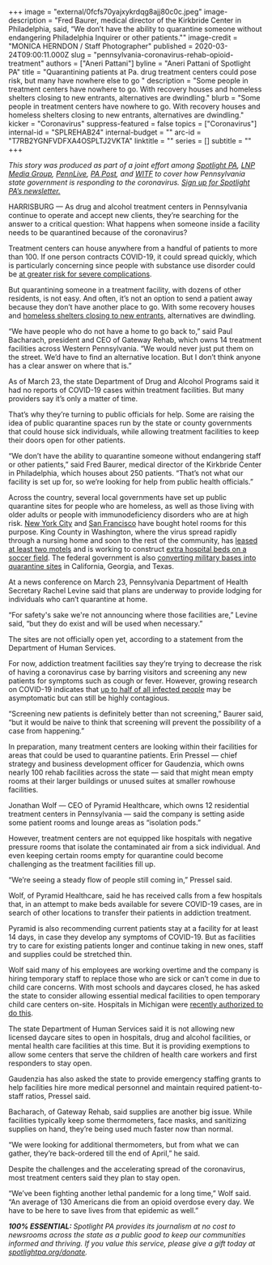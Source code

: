 +++
image = "external/0fcfs70yajxykrdqg8ajj80c0c.jpeg"
image-description = "Fred Baurer, medical director of the Kirkbride Center in Philadelphia, said, “We don’t have the ability to quarantine someone without endangering Philadelphia Inquirer or other patients.\""
image-credit = "MONICA HERNDON / Staff Photographer"
published = 2020-03-24T09:00:11.000Z
slug = "pennsylvania-coronavirus-rehab-opioid-treatment"
authors = ["Aneri Pattani"]
byline = "Aneri Pattani of Spotlight PA"
title = "Quarantining patients at Pa. drug treatment centers could pose risk, but many have nowhere else to go "
description = "Some people in treatment centers have nowhere to go. With recovery houses and homeless shelters closing to new entrants, alternatives are dwindling."
blurb = "Some people in treatment centers have nowhere to go. With recovery houses and homeless shelters closing to new entrants, alternatives are dwindling."
kicker = "Coronavirus"
suppress-featured = false
topics = ["Coronavirus"]
internal-id = "SPLREHAB24"
internal-budget = ""
arc-id = "T7RB2YGNFVDFXA4OSPLTJ2VKTA"
linktitle = ""
series = []
subtitle = ""
+++

<i>This story was produced as part of a joint effort among </i><a href="https://lesspage.com/"><i>Spotlight PA</i></a><i>, </i><a href="https://lancasteronline.com/"><i>LNP Media Group</i></a><i>, </i><a href="https://www.pennlive.com/"><i>PennLive</i></a><i>, </i><a href="https://papost.org/"><i>PA Post</i></a><i>, and </i><a href="https://www.witf.org/"><i>WITF</i></a><i> to cover how Pennsylvania state government is responding to the coronavirus. </i><a href="https://lesspage.com/newsletters"><i>Sign up for Spotlight PA’s newsletter.</i></a>

HARRISBURG — As drug and alcohol treatment centers in Pennsylvania continue to operate and accept new clients, they’re searching for the answer to a critical question: What happens when someone inside a facility needs to be quarantined because of the coronavirus?

Treatment centers can house anywhere from a handful of patients to more than 100. If one person contracts COVID-19, it could spread quickly, which is particularly concerning since people with substance use disorder could be <a href="https://www.drugabuse.gov/about-nida/noras-blog/2020/03/covid-19-potential-implications-individuals-substance-use-disorders" target=_blank>at greater risk for severe complications</a>.

But quarantining someone in a treatment facility, with dozens of other residents, is not easy. And often, it’s not an option to send a patient away because they don’t have another place to go. With some recovery houses and <a href="https://www.inquirer.com/health/coronavirus/philadelphia-coronavirus-covid-19-homeless-response-social-distancing-20200319.html" target="_blank">homeless shelters closing to new entrants</a>, alternatives are dwindling.

“We have people who do not have a home to go back to,” said Paul Bacharach, president and CEO of Gateway Rehab, which owns 14 treatment facilities across Western Pennsylvania. “We would never just put them on the street. We’d have to find an alternative location. But I don’t think anyone has a clear answer on where that is.”

As of March 23, the state Department of Drug and Alcohol Programs said it had no reports of COVID-19 cases within treatment facilities. But many providers say it’s only a matter of time.

That’s why they’re turning to public officials for help. Some are raising the idea of public quarantine spaces run by the state or county governments that could house sick individuals, while allowing treatment facilities to keep their doors open for other patients.

“We don’t have the ability to quarantine someone without endangering staff or other patients,” said Fred Baurer, medical director of the Kirkbride Center in Philadelphia, which houses about 250 patients. “That’s not what our facility is set up for, so we’re looking for help from public health officials.”

<script src="https://lesspage.com/embed.js" async></script><div data-spl-embed-version="1" data-spl-src="https://lesspage.com/embeds/donate/"></div>

Across the country, several local governments have set up public quarantine sites for people who are homeless, as well as those living with older adults or people with immunodeficiency disorders who are at high risk. <a href="https://www.nydailynews.com/coronavirus/ny-coronavirus-hotels-homeless-triage-isolation-20200319-dlbed5qzifadtc5nfijxioksb4-story.html" target="_blank">New York City</a> and <a href="https://abc7news.com/health/coronavirus-sf-hotels-for-homeless-quarantine-nurse-hiring-blitz-sfpd-enforcement/6029751/" target="_blank">San Francisco</a> have bought hotel rooms for this purpose. King County in Washington, where the virus spread rapidly through a nursing home and soon to the rest of the community, has <a href="https://www.kuow.org/stories/king-county-additional-coronavirus-quarantine-sites" target="_blank">leased at least two motels</a> and is working to construct <a href="https://www.seattletimes.com/seattle-news/health/king-county-to-put-200-bed-field-hospital-on-shoreline-soccer-field-amid-coronavirus-outbreak/" target="_blank">extra hospital beds on a soccer field</a>. The federal government is also <a href="https://www.citylab.com/life/2020/03/coronavirus-quarantine-hospitals-home-isolation-government/607633/" target="_blank">converting military bases into quarantine sites</a> in California, Georgia, and Texas.

At a news conference on March 23, Pennsylvania Department of Health Secretary Rachel Levine said that plans are underway to provide lodging for individuals who can’t quarantine at home.

“For safety's sake we're not announcing where those facilities are,” Levine said, “but they do exist and will be used when necessary.”

The sites are not officially open yet, according to a statement from the Department of Human Services.

For now, addiction treatment facilities say they’re trying to decrease the risk of having a coronavirus case by barring visitors and screening any new patients for symptoms such as cough or fever. However, growing research on COVID-19 indicates that <a href="https://www.nature.com/articles/d41586-020-00822-x" target=_blank>up to half of all infected people</a> may be asymptomatic but can still be highly contagious.

“Screening new patients is definitely better than not screening,” Baurer said, “but it would be naive to think that screening will prevent the possibility of a case from happening.”

In preparation, many treatment centers are looking within their facilities for areas that could be used to quarantine patients. Erin Pressel — chief strategy and business development officer for Gaudenzia, which owns nearly 100 rehab facilities across the state — said that might mean empty rooms at their larger buildings or unused suites at smaller rowhouse facilities.

Jonathan Wolf — CEO of Pyramid Healthcare, which owns 12 residential treatment centers in Pennsylvania — said the company is setting aside some patient rooms and lounge areas as “isolation pods.”

However, treatment centers are not equipped like hospitals with negative pressure rooms that isolate the contaminated air from a sick individual. And even keeping certain rooms empty for quarantine could become challenging as the treatment facilities fill up.

“We’re seeing a steady flow of people still coming in,” Pressel said.

<script src="https://lesspage.com/embed.js" async></script><div data-spl-embed-version="1" data-spl-src="https://lesspage.com/embeds/newsletter/"></div>

Wolf, of Pyramid Healthcare, said he has received calls from a few hospitals that, in an attempt to make beds available for severe COVID-19 cases, are in search of other locations to transfer their patients in addiction treatment.

Pyramid is also recommending current patients stay at a facility for at least 14 days, in case they develop any symptoms of COVID-19. But as facilities try to care for existing patients longer and continue taking in new ones, staff and supplies could be stretched thin.

Wolf said many of his employees are working overtime and the company is hiring temporary staff to replace those who are sick or can’t come in due to child care concerns. With most schools and daycares closed, he has asked the state to consider allowing essential medical facilities to open temporary child care centers on-site. Hospitals in Michigan were <a href="https://www.wxyz.com/news/coronavirus/gov-whitmer-signs-executive-order-on-child-care-relief-for-essential-workforce" target=_blank>recently authorized to do this</a>.

The state Department of Human Services said it is not allowing new licensed daycare sites to open in hospitals, drug and alcohol facilities, or mental health care facilities at this time. But it is providing exemptions to allow some centers that serve the children of health care workers and first responders to stay open.

Gaudenzia has also asked the state to provide emergency staffing grants to help facilities hire more medical personnel and maintain required patient-to-staff ratios, Pressel said.

Bacharach, of Gateway Rehab, said supplies are another big issue. While facilities typically keep some thermometers, face masks, and sanitizing supplies on hand, they’re being used much faster now than normal.

“We were looking for additional thermometers, but from what we can gather, they’re back-ordered till the end of April,” he said.

Despite the challenges and the accelerating spread of the coronavirus, most treatment centers said they plan to stay open.

“We’ve been fighting another lethal pandemic for a long time,” Wolf said. “An average of 130 Americans die from an opioid overdose every day. We have to be here to save lives from that epidemic as well.”

<i><b>100% ESSENTIAL: </b></i><i>Spotlight PA provides its journalism at no cost to newsrooms across the state as a public good to keep our communities informed and thriving. If you value this service, please give a gift today at </i><a href="https://lesspage.com/donate"><i>spotlightpa.org/donate</i></a><i>.</i>

<script src="https://lesspage.com/embed.js" async></script><div data-spl-embed-version="1" data-spl-src="https://lesspage.com/embeds/tips/?tip_text=Do%20you%20have%20a%20tip%20about%20%3Cb%3Ehow%20Pa.'s%20government%20is%20responding%20to%20the%20coronavirus%3C%2Fb%3E%3F%20Tell%20us."></div>
